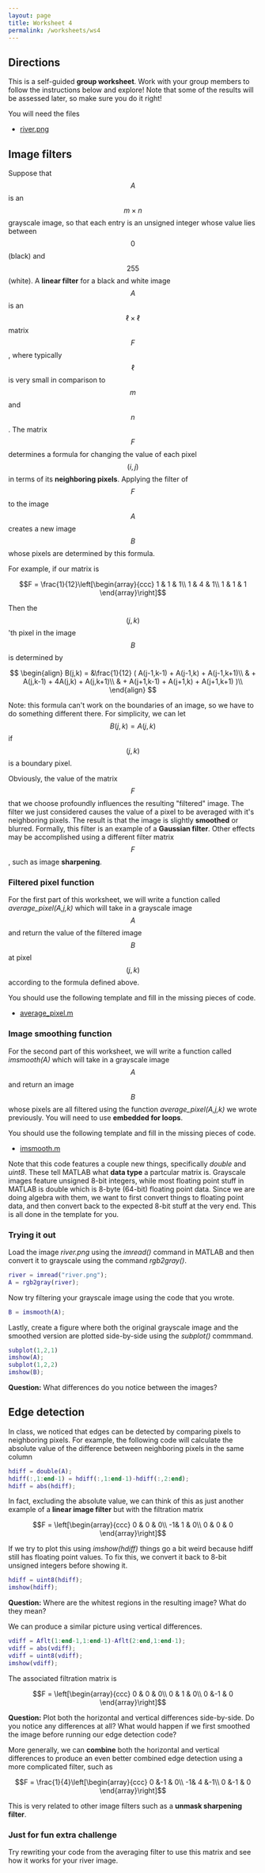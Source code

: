 ```yaml
---
layout: page
title: Worksheet 4
permalink: /worksheets/ws4
---
```


## Directions

This is a self-guided **group worksheet**.  Work with your group members to follow the instructions below and explore!  Note that some of the results will be assessed later, so make sure you do it right!

You will need the files

* [river.png](river.png)

## Image filters

Suppose that $$A$$ is an $$m\times n$$ grayscale image, so that each entry is an unsigned integer whose value lies between $$0$$ (black) and $$255$$ (white).
A **linear filter** for a black and white image $$A$$ is an $$\ell\times\ell$$ matrix $$F$$, where typically $$\ell$$ is very small in comparison to $$m$$ and $$n$$.
The matrix $$F$$ determines a formula for changing the value of each pixel $$(i,j)$$ in terms of its **neighboring pixels**.
Applying the filter of $$F$$ to the image $$A$$ creates a new image $$B$$ whose pixels are determined by this formula.

For example, if our matrix is

$$F = \frac{1}{12}\left[\begin{array}{ccc}
1 & 1 & 1\\
1 & 4 & 1\\
1 & 1 & 1
\end{array}\right]$$

Then the $$(j,k)$$'th pixel in the image $$B$$ is determined by

$$
\begin{align}
B(j,k)  = &\frac{1}{12}  ( A(j-1,k-1) + A(j-1,k) + A(j-1,k+1)\\
                      & + A(j,k-1) + 4A(j,k) + A(j,k+1)\\
                      & + A(j+1,k-1) + A(j+1,k) + A(j+1,k+1) )\\
\end{align}
$$

Note: this formula can't work on the boundaries of an image, so we have to do something different there.  For simplicity, we can let $$B(j,k) = A(j,k)$$ if $$(j,k)$$ is a boundary pixel.

Obviously, the value of the matrix $$F$$ that we choose profoundly influences the resulting "filtered" image.  The filter we just considered causes the value of a pixel to be averaged with it's neighboring pixels.  The result is that the image is slightly **smoothed** or blurred.  Formally, this filter is an example of a **Gaussian filter**.  Other effects may be accomplished using a different filter matrix $$F$$, such as image **sharpening**.

### Filtered pixel function

For the first part of this worksheet, we will write a function called *average_pixel(A,j,k)* which will take in a grayscale image $$A$$ and return the value of the filtered image $$B$$ at pixel $$(j,k)$$ according to the formula defined above.

You should use the following template and fill in the missing pieces of code.

* [average_pixel.m](average_pixel.m)

### Image smoothing function

For the second part of this worksheet, we will write a function called *imsmooth(A)* which will take in a grayscale image $$A$$ and return an image $$B$$ whose pixels are all filtered using the function *average_pixel(A,j,k)* we wrote previously.  You will need to use **embedded for loops**.

You should use the following template and fill in the missing pieces of code.

* [imsmooth.m](imsmooth.m)

Note that this code features a couple new things, specifically *double* and *uint8*.  These tell MATLAB what **data type** a partcular matrix is.  Grayscale images feature unsigned 8-bit integers, while most floating point stuff in MATLAB is double which is 8-byte (64-bit) floating point data.  Since we are doing algebra with them, we want to first convert things to floating point data, and then convert back to the expected 8-bit stuff at the very end.  This is all done in the template for you.


### Trying it out

Load the image *river.png* using the *imread()* command in MATLAB and then convert it to grayscale using the command *rgb2gray()*.

```MATLAB
river = imread("river.png");
A = rgb2gray(river);
```

Now try filtering your grayscale image using the code that you wrote.

```MATLAB
B = imsmooth(A);
```

Lastly, create a figure where both the original grayscale image and the smoothed version are plotted side-by-side using the *subplot()* commmand.

```MATLAB
subplot(1,2,1)
imshow(A);
subplot(1,2,2)
imshow(B);
```

**Question:** What differences do you notice between the images?


## Edge detection

In class, we noticed that edges can be detected by comparing pixels to neighboring pixels.  For example, the following code will calculate the absolute value of the difference between neighboring pixels in the same column

```MATLAB
hdiff = double(A);
hdiff(:,1:end-1) = hdiff(:,1:end-1)-hdiff(:,2:end);
hdiff = abs(hdiff);
```

In fact, excluding the absolute value, we can think of this as just another example of a **linear image filter** but with the filtration matrix

$$F = \left[\begin{array}{ccc}
0 & 0 & 0\\
-1& 1 & 0\\
0 & 0 & 0
\end{array}\right]$$

If we try to plot this using *imshow(hdiff)* things go a bit weird because hdiff still has floating point values.  To fix this, we convert it back to 8-bit unsigned integers before showing it.

```MATLAB
hdiff = uint8(hdiff);
imshow(hdiff);
```

**Question:** Where are the whitest regions in the resulting image?  What do they mean?

We can produce a similar picture using vertical differences.
```MATLAB
vdiff = Aflt(1:end-1,1:end-1)-Aflt(2:end,1:end-1);
vdiff = abs(vdiff);
vdiff = uint8(vdiff);
imshow(vdiff);
```

The associated filtration matrix is 

$$F = \left[\begin{array}{ccc}
0 & 0 & 0\\
0 & 1 & 0\\
0 &-1 & 0
\end{array}\right]$$

**Question:** Plot both the horizontal and vertical differences side-by-side.  Do you notice any differences at all?  What would happen if we first smoothed the image before running our edge detection code?


More generally, we can **combine** both the horizontal and vertical differences to produce an even better combined edge detection using a more complicated filter, such as

$$F = \frac{1}{4}\left[\begin{array}{ccc}
0 &-1 & 0\\
-1& 4 &-1\\
0 &-1 & 0
\end{array}\right]$$

This is very related to other image filters such as a **unmask sharpening filter**.

### Just for fun extra challenge

Try rewriting your code from the averaging filter to use this matrix and see how it works for your river image.


